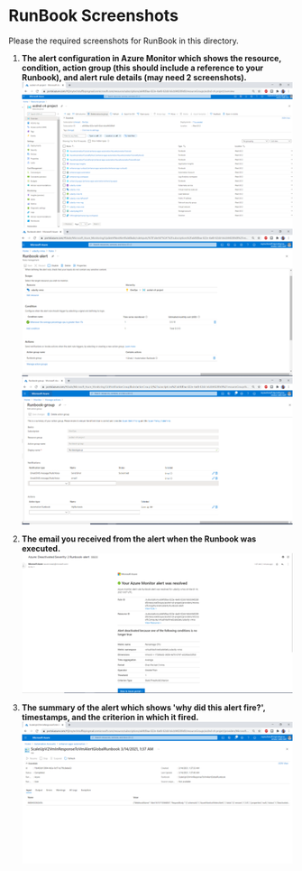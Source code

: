 # RunBook Screenshots

Please the required screenshots for RunBook in this directory.

1. **The alert configuration in Azure Monitor which shows the resource, condition, action group (this should include a reference to your Runbook), and alert rule details (may need 2 screenshots).** 
 ![screenshot -resources](resources.png?raw=true)
 ![screenshot -alert settings](alert-settings.png?raw=true)
 ![screenshot -manage actions](manage-actions-runbook.png?raw=true)

2. **The email you received from the alert when the Runbook was executed.**
![screenshot -runbook-email-alert](runbook-email-alert.png?raw=true)

3. **The summary of the alert which shows 'why did this alert fire?', timestamps, and the criterion in which it fired.**
 ![screenshot -chart](runbook-success.png?raw=true)
 